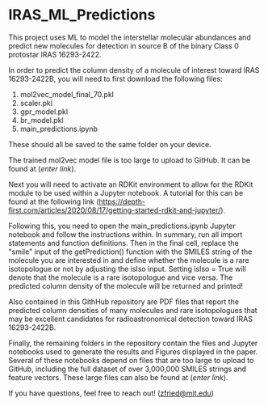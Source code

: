 # IRAS_ML_Predictions
This project uses ML to model the interstellar molecular abundances and predict new molecules for detection in source B of the binary Class 0 protostar IRAS 16293-2422. 

In order to predict the column density of a molecule of interest toward IRAS 16293-2422B, you will need to first download the following files:

1) mol2vec_model_final_70.pkl
2) scaler.pkl
3) gpr_model.pkl
4) br_model.pkl
5) main_predictions.ipynb

These should all be saved to the same folder on your device.

The trained mol2vec model file is too large to upload to GitHub. It can be found at (*enter link*). 

Next you will need to activate an RDKit environment to allow for the RDKit module to be used within a Jupyter notebook. A tutorial for this can be found at the following link (https://depth-first.com/articles/2020/08/17/getting-started-rdkit-and-jupyter/).

Following this, you need to open the main_predictions.ipynb Jupyter notebook and follow the instructions within. In summary, run all import statements and function definitions. Then in the final cell, replace the "smile" input of the getPrediction() function with the SMILES string of the molecule you are interested in and define whether the molecule is a rare isotopologue or not by adjusting the isIso input. Setting isIso = True will denote that the molecule is a rare isotopologue and vice versa. The predicted column density of the molecule will be returned and printed!  

Also contained in this GithHub repository are PDF files that report the predicted column densities of many molecules and rare isotopologues that may be excellent candidates for radioastronomical detection toward IRAS 16293-2422B.

Finally, the remaining folders in the repository contain the files and Jupyter notebooks used to generate the results and Figures displayed in the paper. Several of these notebooks depend on files that are too large to upload to GitHub, including the full dataset of over 3,000,000 SMILES strings and feature vectors. These large files can also be found at (*enter link*).

If you have questions, feel free to reach out! (zfried@mit.edu)


